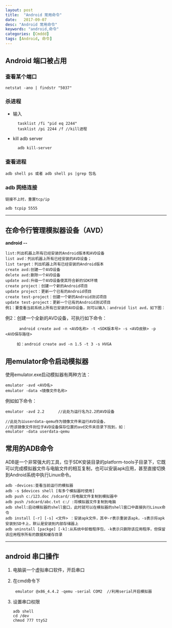 ```yaml
---
layout: post
title:  "Android 常用命令"
date:   2017-09-07
desc: "Android 常用命令"
keywords: "android,命令"
categories: [Cmddd]
tags: [Android, 命令]
---
```



## Android 端口被占用

### 查看某个端口

    netstat -ano | findstr "5037" 
    
### 杀进程

* 输入
    
        tasklist /fi "pid eq 2244"
        tasklist /pi 2244 /f //kill进程
            
* kill adb server

        adb kill-server


### 查看进程

    adb shell ps 或者 adb shell ps |grep 包名

### adb 网络连接

	链接不上时，重置tcp/ip

	adb tcpip 5555

---

## 在命令行管理模拟器设备（AVD） 

**android --**

	list:列出机器上所有已经安装的Android版本和AVD设备
	list avd：列出机器上所有已经安装的AVD设备；
	list target：列出机器上所有已经安装的Android版本
	create avd:创建一个AVD设备
	delete avd:删除一个AVD设备
	update avd:升级一个AVD设备使其符合新的SDK环境
	create project：创建一个新的Android项目
	update project：更新一个已有的Android项目
	create test-project：创建一个新的Android测试项目
	update test-project：更新一个已有的Android测试项目
    例1：要查看当前系统上所有已安装的AVD设备，则可以输入：android list avd，如下图：

   例2：创建一个全新的AVD设备，可执行如下命令：

          android create avd -n <AVD名称> -t <SDK版本号> -s <AVD皮肤> -p <AVD保存路径>

         如：android create avd -n 1.5 -t 3 -s HVGA

## 用emulator命令启动模拟器

使用emulator.exe启动模拟器有两种方法：

    emulator -avd <AVD名>
    emulator -data <镜像文件名称>
    
例如如下命令：

    emulator -avd 2.2      //此处为运行名为2.2的AVD设备

    //此处为以userdata-qemu作为镜像文件来运行AVD设备，
    //而该镜像文件则位于AVD设备保存位置的avd文件夹目录下找到，如：
    emulator -data userdata-qemu  
   
## 常用的ADB命令

 ADB是一个非常强大的工具，位于SDK安装目录的platform-tools子目录下，它既可以完成模拟器文件与电脑文件的相互复制，也可以安装apk应用，甚至直接切换到Android系统中执行Linux命令。

	adb -devices:查看当前运行的模拟器
	adb -s $devices shell [有多个模拟器时使用]
	adb push c:/123.doc /sdcard/:将电脑文件复制到模拟器中
	adb push /sdcard/abc.txt c:/ :将模拟器文件复制到电脑
	adb shell:启动模拟器的shell窗口，此时就可以在模拟器的shell窗口中直接执行Linux命令
	adb install [-r] [-s] <文件> ：安装apk文件，其中-r表示重装该apk，-s表示将apk安装到SD卡上，默认是安装到内部存储器上
	adb uninstall [packge] [-k]:从系统中卸载程序包，-k表示只删除该应用程序，但保留该应用程序所有的数据和缓存目录
 
 ---

## android 串口操作

1. 电脑装一个虚拟串口软件，开启串口

2. 在cmd命令下

		emulator @x86_4.4.2 -qemu -serial COM2	//利用serial开启模拟器

3. 	设置串口权限

		adb shell 
		cd /dev
		chmod 777 ttyS2